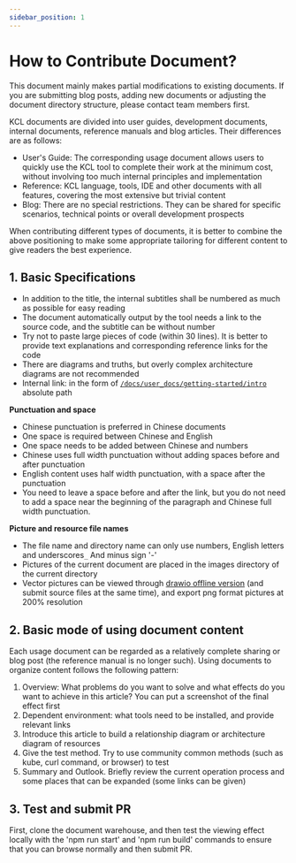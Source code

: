 ```yaml
---
sidebar_position: 1
---
```


# How to Contribute Document?

This document mainly makes partial modifications to existing documents. If you are submitting blog posts, adding new documents or adjusting the document directory structure, please contact team members first.

KCL documents are divided into user guides, development documents, internal documents, reference manuals and blog articles. Their differences are as follows:

- User's Guide: The corresponding usage document allows users to quickly use the KCL tool to complete their work at the minimum cost, without involving too much internal principles and implementation
- Reference: KCL language, tools, IDE and other documents with all features, covering the most extensive but trivial content
- Blog: There are no special restrictions. They can be shared for specific scenarios, technical points or overall development prospects

When contributing different types of documents, it is better to combine the above positioning to make some appropriate tailoring for different content to give readers the best experience.

## 1. Basic Specifications

- In addition to the title, the internal subtitles shall be numbered as much as possible for easy reading
- The document automatically output by the tool needs a link to the source code, and the subtitle can be without number
- Try not to paste large pieces of code (within 30 lines). It is better to provide text explanations and corresponding reference links for the code
- There are diagrams and truths, but overly complex architecture diagrams are not recommended
- Internal link: in the form of [`/docs/user_docs/getting-started/intro`](/docs/user_docs/getting-started/intro) absolute path

**Punctuation and space**

- Chinese punctuation is preferred in Chinese documents
- One space is required between Chinese and English
- One space needs to be added between Chinese and numbers
- Chinese uses full width punctuation without adding spaces before and after punctuation
- English content uses half width punctuation, with a space after the punctuation
- You need to leave a space before and after the link, but you do not need to add a space near the beginning of the paragraph and Chinese full width punctuation.

**Picture and resource file names**

- The file name and directory name can only use numbers, English letters and underscores`_` And minus sign '-'
- Pictures of the current document are placed in the images directory of the current directory
- Vector pictures can be viewed through [drawio offline version](https://github.com/jgraph/drawio-desktop/releases) (and submit source files at the same time), and export png format pictures at 200% resolution

## 2. Basic mode of using document content

Each usage document can be regarded as a relatively complete sharing or blog post (the reference manual is no longer such). Using documents to organize content follows the following pattern:

1. Overview: What problems do you want to solve and what effects do you want to achieve in this article? You can put a screenshot of the final effect first
2. Dependent environment: what tools need to be installed, and provide relevant links
3. Introduce this article to build a relationship diagram or architecture diagram of resources
4. Give the test method. Try to use community common methods (such as kube, curl command, or browser) to test
5. Summary and Outlook. Briefly review the current operation process and some places that can be expanded (some links can be given)

## 3. Test and submit PR

First, clone the document warehouse, and then test the viewing effect locally with the 'npm run start' and 'npm run build' commands to ensure that you can browse normally and then submit PR.
